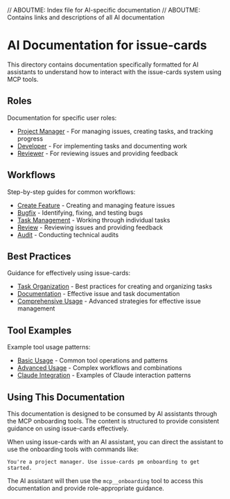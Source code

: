 // ABOUTME: Index file for AI-specific documentation
// ABOUTME: Contains links and descriptions of all AI documentation

# AI Documentation for issue-cards

This directory contains documentation specifically formatted for AI assistants to understand how to interact with the issue-cards system using MCP tools.

## Roles

Documentation for specific user roles:

- [Project Manager](roles/project-manager.md) - For managing issues, creating tasks, and tracking progress
- [Developer](roles/developer.md) - For implementing tasks and documenting work
- [Reviewer](roles/reviewer.md) - For reviewing issues and providing feedback

## Workflows

Step-by-step guides for common workflows:

- [Create Feature](workflows/create-feature.md) - Creating and managing feature issues
- [Bugfix](workflows/bugfix.md) - Identifying, fixing, and testing bugs
- [Task Management](workflows/task-management.md) - Working through individual tasks
- [Review](workflows/review.md) - Reviewing issues and providing feedback
- [Audit](workflows/audit.md) - Conducting technical audits

## Best Practices

Guidance for effectively using issue-cards:

- [Task Organization](best-practices/task-organization.md) - Best practices for creating and organizing tasks
- [Documentation](best-practices/documentation.md) - Effective issue and task documentation
- [Comprehensive Usage](best-practices/comprehensive-usage.md) - Advanced strategies for effective issue management

## Tool Examples

Example tool usage patterns:

- [Basic Usage](tool-examples/basic-usage.md) - Common tool operations and patterns
- [Advanced Usage](tool-examples/advanced-usage.md) - Complex workflows and combinations
- [Claude Integration](tool-examples/claude-integration.md) - Examples of Claude interaction patterns

## Using This Documentation

This documentation is designed to be consumed by AI assistants through the MCP onboarding tools. The content is structured to provide consistent guidance on using issue-cards effectively.

When using issue-cards with an AI assistant, you can direct the assistant to use the onboarding tools with commands like:

```
You're a project manager. Use issue-cards pm onboarding to get started.
```

The AI assistant will then use the `mcp__onboarding` tool to access this documentation and provide role-appropriate guidance.